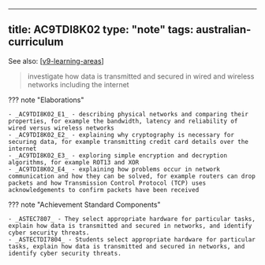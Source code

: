 
---
title: AC9TDI8K02
type: "note"
tags: australian-curriculum
---

See also: [[v9-learning-areas]]

> investigate how data is transmitted and secured in wired and wireless networks including the internet

??? note "Elaborations"

	- _AC9TDI8K02_E1_ - describing physical networks and comparing their properties, for example the bandwidth, latency and reliability of wired versus wireless networks
	- _AC9TDI8K02_E2_ - explaining why cryptography is necessary for securing data, for example transmitting credit card details over the internet
	- _AC9TDI8K02_E3_ - exploring simple encryption and decryption algorithms, for example ROT13 and XOR
	- _AC9TDI8K02_E4_ - explaining how problems occur in network communication and how they can be solved, for example routers can drop packets and how Transmission Control Protocol (TCP) uses acknowledgements to confirm packets have been received
??? note "Achievement Standard Components"

	- _ASTEC7807_ - They select appropriate hardware for particular tasks, explain how data is transmitted and secured in networks, and identify cyber security threats.
	- _ASTECTDI7804_ - Students select appropriate hardware for particular tasks, explain how data is transmitted and secured in networks, and identify cyber security threats.

[//begin]: # "Autogenerated link references for markdown compatibility"
[v9-learning-areas]: ../v9-learning-areas "v9-learning-areas"
[//end]: # "Autogenerated link references"
